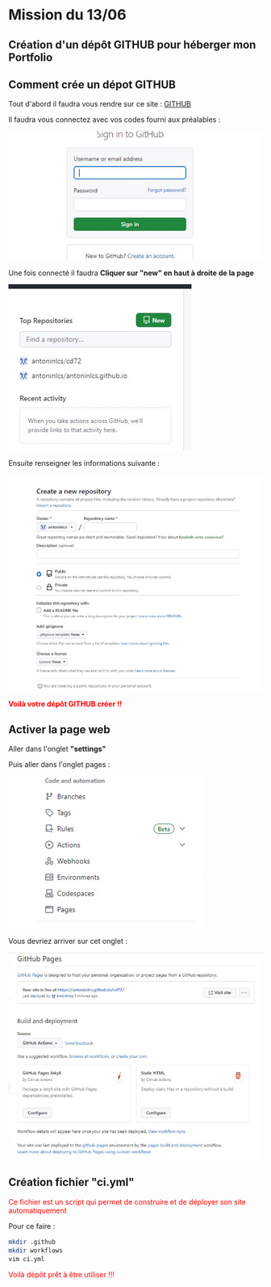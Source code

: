 # Mission du 13/06

##  Création d'un dépôt GITHUB pour héberger mon Portfolio

## Comment crée un dépot GITHUB 

Tout d'abord il faudra vous rendre sur ce site : [GITHUB](https://github.com/)

Il faudra vous connectez avec vos codes fourni aux préalables :

![Image connexion GITHUB](../../images/conexiongit.jpg)

Une fois connecté il faudra **Cliquer sur "new" en haut à droite de la page**

![new dépôt](../../images/new.jpg)

Ensuite renseigner les informations suivante :

![dépôt](../../images/dépôt.jpg)

**<span style="color:red">Voilà votre dépôt GITHUB créer !!</span>**

## Activer la page web 

Aller dans l'onglet **"settings"** 

Puis aller dans l'onglet pages :

![Page](../../images/page.jpg)

Vous devriez arriver sur cet onglet : 

![Page_2.0](../../images/page_2.0.jpg)

## Création fichier "ci.yml"

<span style="color:red">Ce fichier est un script qui permet de construire et de déployer son site automatiquement</span>

Pour ce faire :

~~~bash
mkdir .github
mkdir workflows
vim ci.yml
~~~

<span style="color:red">Voilà dépôt prêt à être utiliser !!! </span>

